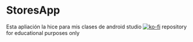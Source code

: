 # StoresApp
Esta apliación la hice para mis clases de android studio
[![ko-fi](https://ko-fi.com/img/githubbutton_sm.svg)](https://ko-fi.com/O4O4LPJI)
repository for educational purposes only
